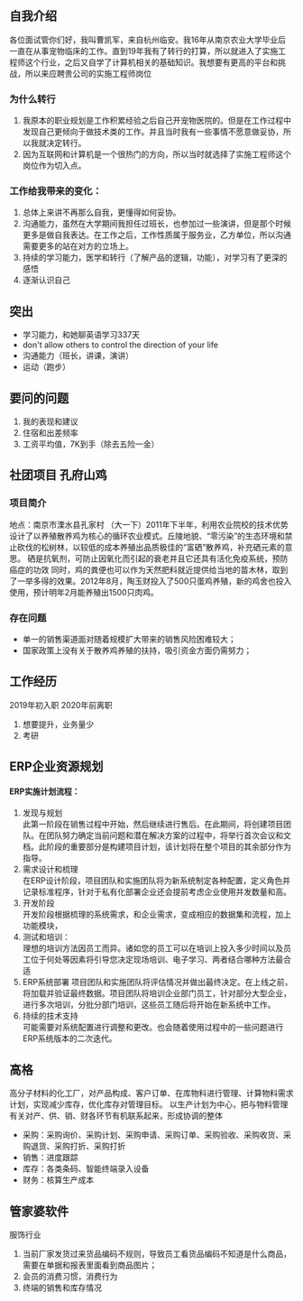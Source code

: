 ## 自我介绍
各位面试管你们好，我叫曹凯军，来自杭州临安。我16年从南京农业大学毕业后一直在从事宠物临床的工作。直到19年我有了转行的打算，所以就进入了实施工程师这个行业，之后又自学了计算机相关的基础知识。我想要有更高的平台和挑战，所以来应聘贵公司的实施工程师岗位

### 为什么转行
1. 我原本的职业规划是工作积累经验之后自己开宠物医院的。但是在工作过程中发现自己更倾向于做技术类的工作。并且当时我有一些事情不愿意做妥协，所以我就决定转行。
2. 因为互联网和计算机是一个很热门的方向，所以当时就选择了实施工程师这个岗位作为切入点。

### 工作给我带来的变化：
1. 总体上来讲不再那么自我，更懂得如何妥协。
2. 沟通能力，虽然在大学期间我担任过班长，也参加过一些演讲，但是那个时候更多是做自我表达。在工作之后，工作性质属于服务业，乙方单位，所以沟通需要更多的站在对方的立场上。
3. 持续的学习能力，医学和转行（了解产品的逻辑，功能），对学习有了更深的感悟
4. 逐渐认识自己

## 突出
* 学习能力，和她聊英语学习337天
* don't allow others to control the direction of your life
* 沟通能力（班长，讲课，演讲）
* 运动（跑步）

## 要问的问题
1. 我的表现和建议 
3. 住宿和出差频率
4. 工资平均值，7K到手（除去五险一金）

## 社团项目 孔府山鸡
### 项目简介 
地点：南京市溧水县孔家村
（大一下）2011年下半年，利用农业院校的技术优势设计了以养殖散养鸡为核心的循环农业模式。丘陵地貌、“零污染”的生态环境和禁止砍伐的松树林，以较低的成本养殖出品质极佳的“富硒”散养鸡，补充硒元素的意思。 硒是抗氧剂，可防止因氧化而引起的衰老并且它还具有活化免疫系统，预防癌症的功效
同时，鸡的粪便也可以作为天然肥料就近提供给当地的苗木林，取到了一举多得的效果。2012年8月，陶玉财投入了500只蛋鸡养殖，新的鸡舍也投入使用，预计明年2月能养殖出1500只肉鸡。

### 存在问题 
* 单一的销售渠道面对随着规模扩大带来的销售风险困难较大；
* 国家政策上没有关于散养鸡养殖的扶持，吸引资金方面仍需努力；

## 工作经历
2019年初入职
2020年前离职
1. 想要提升，业务量少
2. 考研


## ERP企业资源规划 
#### ERP实施计划流程：
1. 发现与规划  
此第一阶段在销售过程中开始，然后继续进行售后。在此期间，将创建项目团队。在团队努力确定当前问题和潜在解决方案的过程中，将举行首次会议和文档。此阶段的重要部分是构建项目计划，该计划将在整个项目的其余部分作为指导。
2. 需求设计和梳理  
在ERP设计阶段，项目团队和实施团队将为新系统制定各种配置，定义角色并记录标准程序，针对于私有化部署企业还会提前考虑企业使用并发数量和高。
1. 开发阶段  
开发阶段根据梳理的系统需求，和企业需求，变成相应的数据集和流程，加上功能模块，
1. 测试和培训：  
理想的培训方法因员工而异。诸如您的员工可以在培训上投入多少时间以及员工位于何处等因素将引导您决定现场培训、电子学习、两者结合哪种方法最合适
5. ERP系统部署
项目团队和实施团队将评估情况并做出最终决定。在上线之前，将加载并验证最终数据。项目团队将培训企业部门员工，针对部分大型企业，进行多次培训，分批分部门培训，这些员工随后将开始在新系统中工作。
6. 持续的技术支持  
可能需要对系统配置进行调整和更改。也会随着使用过程中的一些问题进行ERP系统版本的二次迭代。

## 高格
高分子材料的化工厂，对产品构成、客户订单、在库物料进行管理、计算物料需求计划，实现减少库存，优化库存对管理目标。
以生产计划为中心，把与物料管理有关对产、供、销、财各环节有机联系起来，形成协调的整体
* 采购：采购询价、采购计划、采购申请、采购订单、采购验收、采购收货、采购退货、采购打折、采购打折
* 销售：进度跟踪
* 库存：各类条码、智能终端录入设备
* 财务：核算生产成本

## 管家婆软件
服饰行业
1. 当前厂家发货过来货品编码不规则，导致员工看货品编码不知道是什么商品，需要在单据和报表里面看到商品图片；
2. 会员的消费习惯，消费行为
3. 终端的销售和库存情况

